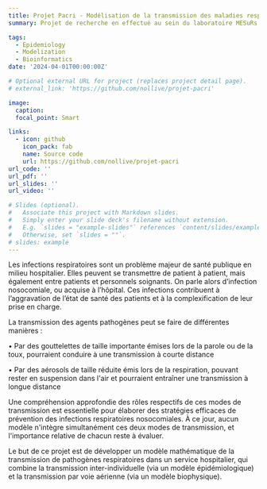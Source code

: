 ```yaml
---
title: Projet Pacri - Modélisation de la transmission des maladies respiratoires en milieu hospitalier
summary: Projet de recherche en effectué au sein du laboratoire MESuRs (Cnam) et l'unité EMEA (Institut Pasteur) à Paris portant sur développer un modèle mathématique de la transmission de pathogènes respiratoires dans un service hospitalier, qui combine la transmission inter-individuelle (via un modèle épidémiologique) et la transmission par voie aérienne (via un modèle biophysique).

tags:
  - Epidemiology
  - Modelization
  - Bioinformatics
date: '2024-04-01T00:00:00Z'

# Optional external URL for project (replaces project detail page).
# external_link: 'https://github.com/nollive/projet-pacri'

image:
  caption: 
  focal_point: Smart

links:
  - icon: github
    icon_pack: fab
    name: Source code
    url: https://github.com/nollive/projet-pacri
url_code: ''
url_pdf: ''
url_slides: ''
url_video: ''

# Slides (optional).
#   Associate this project with Markdown slides.
#   Simply enter your slide deck's filename without extension.
#   E.g. `slides = "example-slides"` references `content/slides/example-slides.md`.
#   Otherwise, set `slides = ""`.
# slides: example
---
```


Les infections respiratoires sont un problème majeur de santé publique en milieu hospitalier. Elles peuvent se transmettre de patient à patient, mais également entre patients et personnels soignants. On parle alors d’infection nosocomiale, ou acquise à l’hôpital. Ces infections contribuent à l’aggravation de l’état de santé des patients et à la complexification de leur prise en charge.

La transmission des agents pathogènes peut se faire de différentes manières :

• Par des gouttelettes de taille importante émises lors de la parole ou de la toux, pourraient conduire à une transmission à courte distance

• Par des aérosols de taille réduite émis lors de la respiration, pouvant rester en suspension dans l'air et pourraient entraîner une transmission à longue distance

Une compréhension approfondie des rôles respectifs de ces modes de transmission est essentielle pour élaborer des stratégies efficaces de prévention des infections respiratoires nosocomiales. À ce jour, aucun modèle n'intègre simultanément ces deux modes de transmission, et l'importance relative de chacun reste à évaluer.

Le but de ce projet est de développer un modèle mathématique de la transmission de pathogènes respiratoires dans un service hospitalier, qui combine la transmission inter-individuelle (via un modèle épidémiologique) et la transmission par voie aérienne (via un modèle biophysique).

